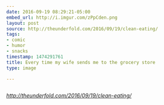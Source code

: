 ```yaml
---
date: 2016-09-19 08:29:21-05:00
embed_url: http://i.imgur.com/zPpCden.png
layout: post
source: http://theunderfold.com/2016/09/19/clean-eating/
tags:
- comic
- humor
- snacks
timestamp: 1474291761
title: Every time my wife sends me to the grocery store
type: image

---
```

<img src="http://i.imgur.com/zPpCden.png" alt="" />

<cite>http://theunderfold.com/2016/09/19/clean-eating/</cite>


